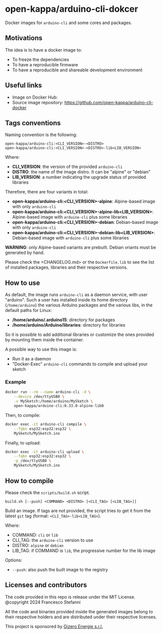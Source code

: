 # open-kappa/arduino-cli-dokcer

Docker images for `arduino-cli` and some cores and packages.

## Motivations

The idea is to have a docker image to:

* To freeze the dependencies
* To have a reproducible firmware
* To have a reproducible and shareable development environment

## Useful links

* Image on Docker Hub:
* Source image repository: <https://github.com/open-kappa/arduino-cli-docker>

## Tags conventions

Naming convention is the following:

```text
open-kappa/arduino-cli:<CLI_VERSION>-<DISTRO>
open-kappa/arduino-cli:<CLI_VERSION>-<DISTRO>-lib<LIB_VERSION>
```

Where:

* **CLI_VERSION**: the version of the provided `arduino-cli`
* **DISTRO**: the name of the image distro. It can be "alpine" or "debian"
* **LIB_VERSION**: a number indicating the upgrade status of provided libraries

Therefore, there are four variants in total:

* **open-kappa/arduino-cli:<CLI_VERSION>-alpine**: Alpine-based image with only
    `arduino-cli`
* **open-kappa/arduino-cli:<CLI_VERSION>-alpine-lib<LIB_VERSION>**: Alpine-based
    image with `arduino-cli` plus some libraries
* **open-kappa/arduino-cli:<CLI_VERSION>-debian**: Debian-based image with only
    `arduino-cli`
* **open-kappa/arduino-cli:<CLI_VERSION>-debian-lib<LIB_VERSION>**: Debian-based
    image with `arduino-cli` plus some libraries

**WARNING**: only Alpine-based variants are prebuilt. Debian vriants must be
generated by hand.

Please check the <CHANGELOG.md> or the `Dockerfile.lib` to see the list of
installed packages, libraries and their respective versions.

## How to use

As default, the image runs `arduino-cli` as a daemon service, with user
"arduino".
Such a user has installed inside its home directory (`/home/arduino`) the
various Arduino packages and the various libs, in the default paths for Linux:

* **/home/arduino/.arduino15**: directory for packages
* **/home/arduino/Arduino/libraries**: directory for libraries

So it is possible to add additional libraries or customize the ones provided
by mounting them inside the container.

A possible way to use this image is:

* Run it as a daemon
* "Docker-Exec" `arduino-cli` commands to compile and upload your sketch

### Example

```bash
docker run --rm --name arduino-cli -d \
    --device /dev/ttyUSB0 \
    -v MySketch:/home/arduino/MySketch \
    open-kappa/arduino-cli:0.33.0-alpine-lib0
```

Then, to compile:

```bash
docker exec -it arduino-cli compile \
    --fqbn esp32:esp32:esp32 \
    MySketch/MySketch.ino
```

Finally, to upload:

```bash
docker exec -it arduino-cli upload \
    --fqbn esp32:esp32:esp32 \
    -p /dev/ttyUSB0 \
    MySketch/MySketch.ino
```

## How to compile

Please check the `scripts/build.sh` script.

```text
build.sh [--push] <COMMAND> <DISTRO> [<CLI_TAG> [<LIB_TAG>]]
```

Build an image. If tags are not provided, the script tries to get it from
the latest `git` tag (format: `<CLI_TAG>-lib<LIB_TAG>`).

Where:

* COMMAND: `cli` or `lib`
* CLI_TAG: the `arduino-cli` version to use
* DISTRO: `alpine` or `debian`
* LIB_TAG: if COMMAND is `lib`, the progressive number for the lib image

Options:

* `--push`: also push the built image to the registry


## Licenses and contributors

The code provided in this repo is release under the MIT License.
@copyright 2024 Francesco Stefanni

All the code and binaries provided inside the generated images belong to their
respective holders and are distributed under their respective licenses.

This project is sponsored by [Gizero Energie s.r.l.](www.gizeroenergie.it)

